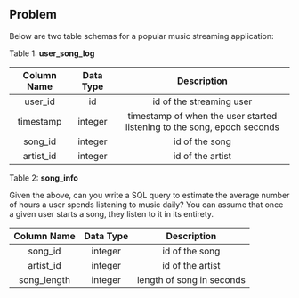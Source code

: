 ## Problem
Below are two table schemas for a popular music streaming application:

Table 1: **user_song_log**

| Column Name | Data Type |                               Description                               |
|:-----------:|:---------:|:-----------------------------------------------------------------------:|
|   user_id   |     id    |                         id of the streaming user                        |
|  timestamp  |  integer  | timestamp of when the user started listening to the song, epoch seconds |
|   song_id   |  integer  |                              id of the song                             |
|  artist_id  |  integer  |                             id of the artist                            |

Table 2: **song_info**

Given the above, can you write a SQL query to estimate the average number of hours a user spends listening to music daily? You can assume that once a given user starts a song, they listen to it in its entirety.

| Column Name | Data Type |        Description        |
|:-----------:|:---------:|:-------------------------:|
|   song_id   |  integer  |       id of the song      |
|  artist_id  |  integer  |      id of the artist     |
| song_length |  integer  | length of song in seconds |

<!-- ## Solution
There are a couple of ways you can approach this problem, but here I'll step through what I believe is a pretty intuitive way to view the problem. We'll approach this problem in 2 steps:
1, Determine how to get the number of hours listened to per day for a given record in user_song_log.
2. Aggregate step (1) on a daily basis across all users.

1) First, we'll focus on building a query that allows us to calculate the number of hours each user in our table spends listening to music on our stream application each day. Our first query will join the user_song_log to the song_info table in order to get the song length as well as the day the user listened to the song. Then we will aggregate the song_length over the day (which is derived from the timestamp) and the user fields.

```
SELECT
    user_id,
    date_format(from_unixtime(timestamp), '%Y-%m-%d') AS day,
    SUM(song_length)/(60*60) as listen_time_hours
FROM
    user_song_log a
    JOIN
    song_info b
    on a.song_id = b.song_id
GROUP BY 1, 2
```

2) Now that we have the data aggregated at the user/day level, we can now roll it up into a daily level (across all users) by building a query to aggregate the query we created in part 1.

```
SELECT
    day,
    AVG(listen_time_hours) as avg_time_user
FROM(
    SELECT
        user_id,
        date_format(from_unixtime(timestamp), '%Y-%m-%d') AS day,
        SUM(song_length)/(60*60) as listen_time_hours
    FROM
        user_song_log a
        JOIN
        song_info b
        on a.song_id = b.song_id
    GROUP BY 1, 2
)
GROUP BY
    day
``` -->

